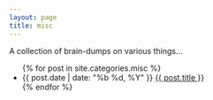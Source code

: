 ```yaml
---
layout: page
title: misc
---
```

A collection of brain-dumps on various things...

<ul class="post-list">
	{% for post in site.categories.misc %}
	<li>
		<span>{{ post.date | date: "%b %d, %Y" }}</span>
		<a href="{{ post.url | prepend: site.baseurl }}">{{ post.title }}</a>
	</li>
	{% endfor %}
</ul>
